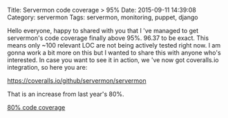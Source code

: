 Title:  Servermon code coverage > 95%
Date:   2015-09-11 14:39:08
Category: servermon
Tags: servermon, monitoring, puppet, django

Hello everyone, happy to shared with you that I 've managed to get servermon's
code coverage finally above 95%. 96.37 to be exact. This means only ~100
relevant LOC are not being actively tested right now. I am gonna work a bit more
on this but I wanted to share this with anyone who's interested. In case you
want to see it in action, we 've now got coveralls.io integration, so here you
are:

<a
href="https://coveralls.io/github/servermon/servermon">https://coveralls.io/github/servermon/servermon</a>

That is an increase from last year's 80%.

[80% code coverage]({filename}/2014-10-22-servermon-code-coverage.md)
